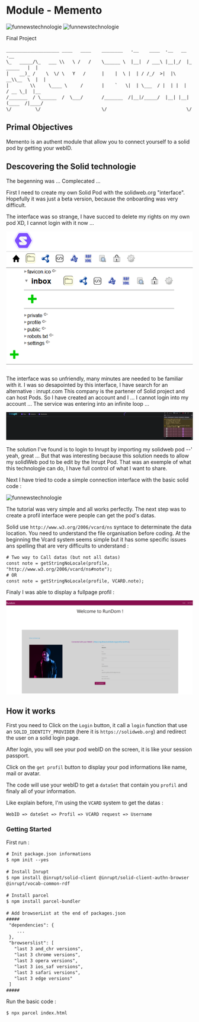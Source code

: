 # Module - Memento

<img src='https://img.shields.io/static/v1?label=Solid&message=1.7&color=blue' alt="funnewstechnologie">
<img src='https://img.shields.io/static/v1?label=Materializecss&message=1.02&color=orange' alt="funnewstechnologie">

Final Project

```
____________________ ____   ____    ________   .__    ____  .__   __           .__    
\_   _____/\_   ___ \\   \ /   /    \______ \  |__|  / ___\ |__|_/  |_ _____   |  |   
|    __)_ /    \  \/ \   Y   /      |    |  \ |  | / /_/  >|  |\   __\\__  \  |  |   
|        \\     \____ \     /       |    `   \|  | \___  / |  | |  |   / __ \_|  |__
/_______  / \______  /  \___/       /_______  /|__|/_____/  |__| |__|  (____  /|____/
\/         \/                       \/                              \/
```

## Primal Objectives

Memento is an authent module that allow you to connect yourself to a solid pod by getting your webID.

## Descovering the Solid technologie

The begenning was ... Complecated ...

First I need to create my own Solid Pod with the solidweb.org "interface".
Hopefully it was just a beta version, because the onboarding was very difficult.

The interface was so strange, I have succed to delete my rights on my own pod XD, I cannot login  with it now ...

<img src='/readmeRessources/solid.png' alt="solidInterface">

The interface was so unfriendly, many minutes are needed to be familiar with it.
I was so desapointed by this interface, I have search for an alternative : inrupt.com
This company is the partener of Solid project and can host Pods. So I have created an account and I ... I cannot login
into my account ... The service was entering into an infinite loop ...

<img src='/readmeRessources/funnewstechnologie.png' alt="funnewstechnologie">

The solution I've found is to login to Inrupt by importing my solidweb pod --' yeah, great ...
But that was interesting because this solution needs to allow my solidWeb pod to be edit by the Inrupt Pod.
That was an exemple of what this technologie can do, I have full control of what I want to share.

Next I have tried to code a simple connection interface with the basic solid code :

<img src='https://solidproject.org/assets/img/tutorials/locally-run-application.png' alt="funnewstechnologie">

The tutorial was very simple and all works perfectly.
The next step was to create a profil interface were people can get the pod's datas.

Solid use `http://www.w3.org/2006/vcard/ns` syntace to determinate the data location. You need to understand the file organisation before coding.
At the beginning the Vcard system seems simple but it has some specific issues ans spelling that are very difficults to understand :

```
# Two way to Call datas (but not all datas)
const note = getStringNoLocale(profile, "http://www.w3.org/2006/vcard/ns#note");
# OR
const note = getStringNoLocale(profile, VCARD.note);
```

Finaly I was able to display a fullpage profil :

<img src='/readmeRessources/profil.png' alt="profil">

## How it works

First you need to Click on the `Login` button, it call a `login` function that use an `SOLID_IDENTITY_PROVIDER` (here it is `https://solidweb.org`) and redirect the user on a solid login page.

After login, you will see your pod webID on the screen, it is like your session passport.

Click on the `get profil` button to display your pod informations like name, mail or avatar.

The code will use your webID to get a `dataSet` that contain you `profil` and finaly all of your information.

Like explain before, I'm using the `VCARD` system to get the datas :

```
WebID => dateSet => Profil => VCARD request => Username
```

### Getting Started

First run :


```
# Init package.json informations
$ npm init --yes

# Install Inrupt
$ npm install @inrupt/solid-client @inrupt/solid-client-authn-browser @inrupt/vocab-common-rdf

# Install parcel
$ npm install parcel-bundler

# Add browserList at the end of packages.json
#####
 "dependencies": {
    ...
 },
 "browserslist": [
   "last 3 and_chr versions",
   "last 3 chrome versions",
   "last 3 opera versions",
   "last 3 ios_saf versions",
   "last 3 safari versions",
   "last 3 edge versions"
 ]
#####
```

Run the basic code :

```
$ npx parcel index.html
```